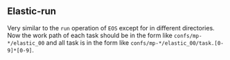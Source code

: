 ## Elastic-run

Very similar to the `run` operation of `EOS` except for in different directories. Now the work path of each task should be in the form like `confs/mp-*/elastic_00` and all task is in the form like `confs/mp-*/elastic_00/task.[0-9]*[0-9]`.
